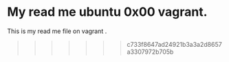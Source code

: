 My read me
 ubuntu 0x00 vagrant.
=======
This is my read me file on vagrant .
>>>>>>> c733f8647ad24921b3a3a2d8657a3307972b705b

